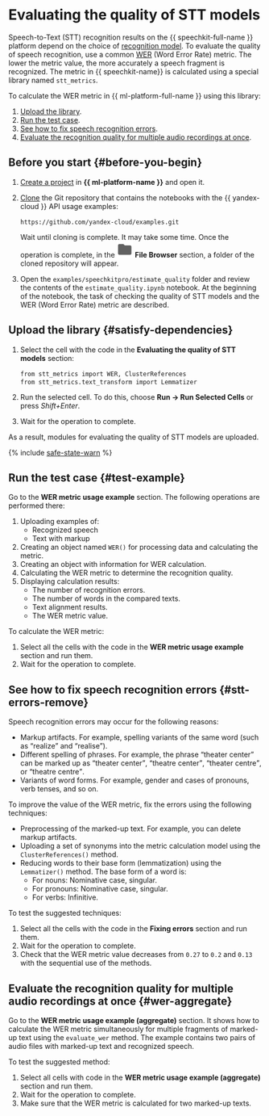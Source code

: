 # Evaluating the quality of STT models

Speech-to-Text (STT) recognition results on the {{ speechkit-full-name }} platform depend on the choice of [recognition model](../../speechkit/stt/models.md). To evaluate the quality of speech recognition, use a common [WER](https://en.wikipedia.org/wiki/Word_error_rate) (Word Error Rate) metric. The lower the metric value, the more accurately a speech fragment is recognized. The metric in {{ speechkit-name}} is calculated using a special library named `stt_metrics`.

To calculate the WER metric in {{ ml-platform-full-name }} using this library:

1. [Upload the library](#satisfy-dependencies).
1. [Run the test case](#test-example).
1. [See how to fix speech recognition errors](#stt-errors-remove).
1. [Evaluate the recognition quality for multiple audio recordings at once](#wer-aggregate).

## Before you start {#before-you-begin}

1. [Create a project](../datasphere/operations/projects/create) in **{{ ml-platform-name }}** and open it.

1. [Clone](../operations/projects/work-with-git.md#clone) the Git repository that contains the notebooks with the {{ yandex-cloud }} API usage examples:

   ```
   https://github.com/yandex-cloud/examples.git
   ```

   Wait until cloning is complete. It may take some time. Once the operation is complete, in the ![folder](../../_assets/datasphere/jupyterlab/folder.svg) **File Browser** section, a folder of the cloned repository will appear.

1. Open the `examples/speechkitpro/estimate_quality` folder and review the contents of the `estimate_quality.ipynb` notebook. At the beginning of the notebook, the task of checking the quality of STT models and the WER (Word Error Rate) metric are described.

## Upload the library {#satisfy-dependencies}

1. Select the cell with the code in the **Evaluating the quality of STT models** section:

   ```
   from stt_metrics import WER, ClusterReferences
   from stt_metrics.text_transform import Lemmatizer
   ```

1. Run the selected cell. To do this, choose **Run → Run Selected Cells** or press *Shift+Enter*.

1. Wait for the operation to complete.

As a result, modules for evaluating the quality of STT models are uploaded.

{% include [safe-state-warn](../../_includes/datasphere/safe-state.md) %}

## Run the test case {#test-example}

Go to the **WER metric usage example** section. The following operations are performed there:

1. Uploading examples of:
   * Recognized speech
   * Text with markup
1. Creating an object named `WER()` for processing data and calculating the metric.
1. Creating an object with information for WER calculation.
1. Calculating the WER metric to determine the recognition quality.
1. Displaying calculation results:
   * The number of recognition errors.
   * The number of words in the compared texts.
   * Text alignment results.
   * The WER metric value.

To calculate the WER metric:

1. Select all the cells with the code in the **WER metric usage example** section and run them.
1. Wait for the operation to complete.

## See how to fix speech recognition errors {#stt-errors-remove}

Speech recognition errors may occur for the following reasons:

* Markup artifacts. For example, spelling variants of the same word (such as <q>realize</q> and <q>realise</q>).
* Different spelling of phrases. For example, the phrase <q>theater center</q> can be marked up as <q>theater center</q>, <q>theatre center</q>, <q>theater centre</q>, or <q>theatre centre</q>.
* Variants of word forms. For example, gender and cases of pronouns, verb tenses, and so on.

To improve the value of the WER metric, fix the errors using the following techniques:

* Preprocessing of the marked-up text. For example, you can delete markup artifacts.
* Uploading a set of synonyms into the metric calculation model using the `ClusterReferences()` method.
* Reducing words to their base form (lemmatization) using the `Lemmatizer()` method. The base form of a word is:
  * For nouns: Nominative case, singular.
  * For pronouns: Nominative case, singular.
  * For verbs: Infinitive.

To test the suggested techniques:

1. Select all the cells with the code in the **Fixing errors** section and run them.
1. Wait for the operation to complete.
1. Check that the WER metric value decreases from `0.27` to `0.2` and `0.13` with the sequential use of the methods.

## Evaluate the recognition quality for multiple audio recordings at once {#wer-aggregate}

Go to the **WER metric usage example (aggregate)** section. It shows how to calculate the WER metric simultaneously for multiple fragments of marked-up text using the `evaluate_wer` method. The example contains two pairs of audio files with marked-up text and recognized speech.

To test the suggested method:

1. Select all cells with code in the **WER metric usage example (aggregate)** section and run them.
1. Wait for the operation to complete.
1. Make sure that the WER metric is calculated for two marked-up texts.

